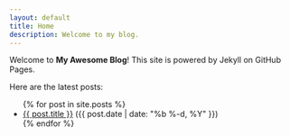 ```yaml
---
layout: default
title: Home
description: Welcome to my blog.
---
```


Welcome to **My Awesome Blog**! This site is powered by Jekyll on GitHub Pages.

Here are the latest posts:

<ul>
  {% for post in site.posts %}
    <li>
      <a href="{{ post.url }}">{{ post.title }}</a>
      ({{ post.date | date: "%b %-d, %Y" }})
    </li>
  {% endfor %}
</ul>
